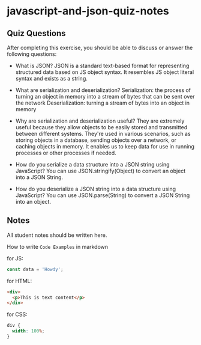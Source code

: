# javascript-and-json-quiz-notes

## Quiz Questions

After completing this exercise, you should be able to discuss or answer the following questions:

- What is JSON?
  JSON is a standard text-based format for representing structured data based on JS object syntax. It resembles JS object literal syntax and exists as a string.

- What are serialization and deserialization?
  Serialization: the process of turning an object in memory into a stream of bytes that can be sent over the network
  Deserialization: turning a stream of bytes into an object in memory

- Why are serialization and deserialization useful?
  They are extremely useful because they allow objects to be easily stored and transmitted between different systems. They're used in various scenarios, such as storing objects in a database, sending objects over a network, or caching objects in memory. It enables us to keep data for use in running processes or other processes if needed.

- How do you serialize a data structure into a JSON string using JavaScript?
  You can use JSON.stringify(Object) to convert an object into a JSON String.

- How do you deserialize a JSON string into a data structure using JavaScript?
  You can use JSON.parse(String) to convert a JSON String into an object.

## Notes

All student notes should be written here.

How to write `Code Examples` in markdown

for JS:

```javascript
const data = 'Howdy';
```

for HTML:

```html
<div>
  <p>This is text content</p>
</div>
```

for CSS:

```css
div {
  width: 100%;
}
```
